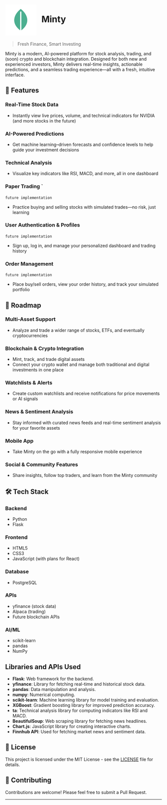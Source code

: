 # <img src="frontend/assets/minty-logo-primary.svg" alt="Minty Logo" width="100" height="100" style="vertical-align: middle; margin-right: 10px;"/> Minty

> Fresh Finance, Smart Investing
> 

Minty is a modern, AI-powered platform for stock analysis, trading, and (soon) crypto and blockchain integration. Designed for both new and experienced investors, Minty delivers real-time insights, actionable predictions, and a seamless trading experience—all with a fresh, intuitive interface.

## 🚀 Features

### Real-Time Stock Data

- Instantly view live prices, volume, and technical indicators for NVIDIA (and more stocks in the future)

### AI-Powered Predictions

- Get machine learning–driven forecasts and confidence levels to help guide your investment decisions

### Technical Analysis

- Visualize key indicators like RSI, MACD, and more, all in one dashboard


### Paper Trading `
`future implementation`
- Practice buying and selling stocks with simulated trades—no risk, just learning

### User Authentication & Profiles 
`future implementation`
- Sign up, log in, and manage your personalized dashboard and trading history

### Order Management
`future implementation`
- Place buy/sell orders, view your order history, and track your simulated portfolio

## 🌱 Roadmap

### Multi-Asset Support

- Analyze and trade a wider range of stocks, ETFs, and eventually cryptocurrencies

### Blockchain & Crypto Integration

- Mint, track, and trade digital assets
- Connect your crypto wallet and manage both traditional and digital investments in one place

### Watchlists & Alerts

- Create custom watchlists and receive notifications for price movements or AI signals

### News & Sentiment Analysis

- Stay informed with curated news feeds and real-time sentiment analysis for your favorite assets

### Mobile App

- Take Minty on the go with a fully responsive mobile experience

### Social & Community Features

- Share insights, follow top traders, and learn from the Minty community

## 🛠️ Tech Stack

### Backend

- Python
- Flask

### Frontend

- HTML5
- CSS3
- JavaScript (with plans for React)

### Database

- PostgreSQL

### APIs

- yfinance (stock data)
- Alpaca (trading)
- Future blockchain APIs

### AI/ML

- scikit-learn
- pandas
- NumPy

## Libraries and APIs Used

- **Flask**: Web framework for the backend.
- **yfinance**: Library for fetching real-time and historical stock data.
- **pandas**: Data manipulation and analysis.
- **numpy**: Numerical computing.
- **scikit-learn**: Machine learning library for model training and evaluation.
- **XGBoost**: Gradient boosting library for improved prediction accuracy.
- **ta**: Technical analysis library for computing indicators like RSI and MACD.
- **BeautifulSoup**: Web scraping library for fetching news headlines.
- **Chart.js**: JavaScript library for creating interactive charts.
- **Finnhub API**: Used for fetching market news and sentiment data.

## 📝 License

This project is licensed under the MIT License - see the [LICENSE](https://www.notion.so/LICENSE) file for details.

## 🤝 Contributing

Contributions are welcome! Please feel free to submit a Pull Request.

---